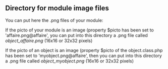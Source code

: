 
Directory for module image files
--------------------------------

You can put here the .png files of your module:


If the picto of your module is an image (property $picto has been set to 'affaire.png@affaire', you can put into this
directory a .png file called *object_affaire.png* (16x16 or 32x32 pixels)


If the picto of an object is an image (property $picto of the object.class.php has been set to 'myobject.png@affaire', then you can put into this
directory a .png file called *object_myobject.png* (16x16 or 32x32 pixels)

